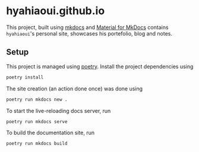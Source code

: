 # hyahiaoui.github.io

This project, built using [mkdocs](https://www.mkdocs.org/) and [Material for MkDocs](https://squidfunk.github.io/mkdocs-material/) contains `hyahiaoui`'s personal site, showcases his portefolio, blog and notes.

## Setup

This project is managed using [poetry](https://python-poetry.org/). Install the project dependencies using 

```bash
poetry install
```

The site creation (an action done once) was done using

```bash
poetry run mkdocs new .
```

To start the live-reloading docs server, run

```bash
poetry run mkdocs serve
```

To build the documentation site, run

```bash
poetry run mkdocs build
```
